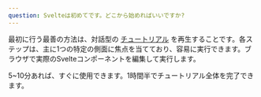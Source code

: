 ```yaml
---
question: Svelteは初めてです。どこから始めればいいですか?
---
```


最初に行う最善の方法は、対話型の [チュートリアル](tutorial) を再生することです。各ステップは、主に1つの特定の側面に焦点を当てており、容易に実行できます。ブラウザで実際のSvelteコンポーネントを編集して実行します。

5~10分あれば、すぐに使用できます。1時間半でチュートリアル全体を完了できます。